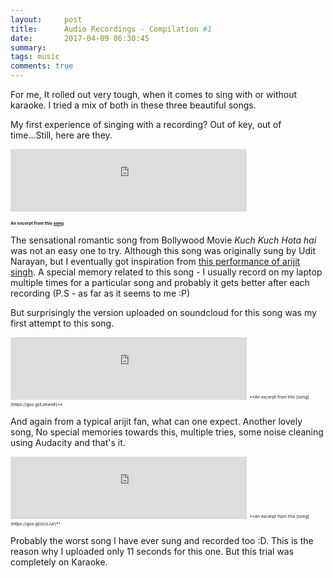 ```yaml
---
layout:     post
title:      Audio Recordings - Compilation #1
date:       2017-04-09 06:30:45
summary:   
tags: music
comments: true
---
```

For me, It rolled out very tough, when it comes to sing with or without karaoke. I tried a mix of both in these three beautiful songs.

My first experience of singing with a recording? Out of key, out of time...Still, here are they.

<iframe width="75%" height="100" scrolling="yes" frameborder="yes" src="https://w.soundcloud.com/player/?url=https%3A//api.soundcloud.com/tracks/316818564&amp;auto_play=false&amp;hide_related=false&amp;show_comments=true&amp;show_user=true&amp;show_reposts=false&amp;visual=true"></iframe>

<sub><sup><sub><sup>**An excerpt from this [song](https://goo.gl/YVHc3W)**</sup></sub></sup></sub>





The sensational romantic song from Bollywood Movie *Kuch Kuch Hota hai* was not an easy one to try. Although this song was originally sung by Udit Narayan, but I eventually got inspiration from [this performance of arijit singh](https://www.youtube.com/watch?v=GHkcGNCfjns). A special memory related to this song -  I usually record on my laptop multiple times for a particular song and probably it gets better after each recording (P.S - as far as it seems to me :P)

But surprisingly the version uploaded on soundcloud for this song was my first attempt to this song.










<iframe width="75%" height="100" scrolling="no" frameborder="no" src="https://w.soundcloud.com/player/?url=https%3A//api.soundcloud.com/tracks/316820923&amp;auto_play=false&amp;hide_related=false&amp;show_comments=true&amp;show_user=true&amp;show_reposts=false&amp;visual=true"></iframe>
<sub><sup><sub><sup>**An excerpt from this [song](https://goo.gl/LxkwnE)**</sup></sub></sup></sub>



And again from a typical arijit fan, what can one expect. Another lovely song, No special memories towards this, multiple tries, some noise cleaning using Audacity and that's it.


<iframe width="75%" height="100" scrolling="no" frameborder="no" src="https://w.soundcloud.com/player/?url=https%3A//api.soundcloud.com/tracks/316821464&amp;auto_play=false&amp;hide_related=false&amp;show_comments=true&amp;show_user=true&amp;show_reposts=false&amp;visual=true"></iframe>
<sub><sup><sub><sup>**An excerpt frpm this [song](https://goo.gl/oUsJJr)**</sup></sub></sup></sub>

Probably the worst song I have ever sung and recorded too :D. This is the reason why I uploaded only 11 seconds for this one. But this trial was completely on Karaoke.
